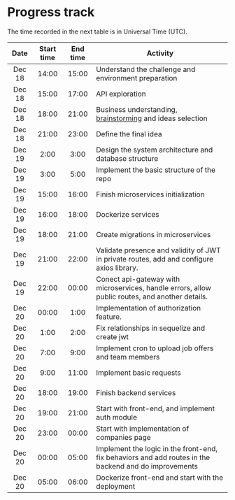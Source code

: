# Progress track

The time recorded in the next table is in Universal Time (UTC).

|  Date  | Start time | End time | Activity                                                                                              |
| :----: | :--------: | :------: | ----------------------------------------------------------------------------------------------------- |
| Dec 18 |   14:00    |  15:00   | Understand the challenge and environment preparation                                                  |
| Dec 18 |   15:00    |  17:00   | API exploration                                                                                       |
| Dec 18 |   18:00    |  21:00   | Business understanding, [brainstorming](https://miro.com/app/board/o9J_lawyY2c=/) and ideas selection |
| Dec 18 |   21:00    |  23:00   | Define the final idea                                                                                 |
| Dec 19 |    2:00    |   3:00   | Design the system architecture and database structure                                                 |
| Dec 19 |    3:00    |   5:00   | Implement the basic structure of the repo                                                             |
| Dec 19 |   15:00    |  16:00   | Finish microservices initialization                                                                   |
| Dec 19 |   16:00    |  18:00   | Dockerize services                                                                                    |
| Dec 19 |   18:00    |  21:00   | Create migrations in microservices                                                                    |
| Dec 19 |   21:00    |  22:00   | Validate presence and validity of JWT in private routes, add and configure axios library.             |
| Dec 19 |   22:00    |  00:00   | Conect api-gateway with microservices, handle errors, allow public routes, and another details.       |
| Dec 20 |   00:00    |   1:00   | Implementation of authorization feature.                                                              |
| Dec 20 |    1:00    |   2:00   | Fix relationships in sequelize and create jwt                                                         |
| Dec 20 |    7:00    |   9:00   | Implement cron to upload job offers and team members                                                  |
| Dec 20 |    9:00    |  11:00   | Implement basic requests                                                                              |
| Dec 20 |   18:00    |  19:00   | Finish backend services                                                                               |
| Dec 20 |   19:00    |  21:00   | Start with front-end, and implement auth module                                                       |
| Dec 20 |   23:00    |  00:00   | Start with implementation of companies page                                                           |
| Dec 20 |   00:00    |  05:00   | Implement the logic in the front-end, fix behaviors and add routes in the backend and do improvements |
| Dec 20 |   05:00    |  06:00   | Dockerize front-end and start with the deployment                                                     |